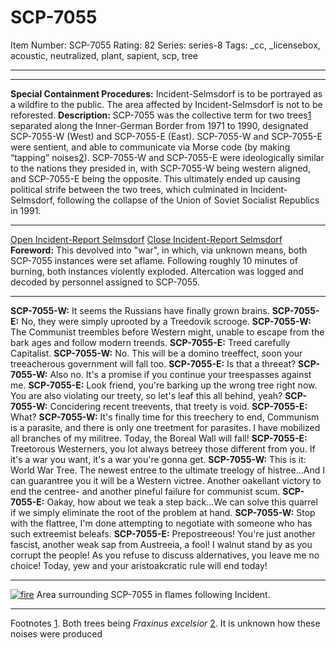 # SCP-7055
Item Number: SCP-7055
Rating: 82
Series: series-8
Tags: _cc, _licensebox, acoustic, neutralized, plant, sapient, scp, tree

---

* * *
**Special Containment Procedures:** Incident-Selmsdorf is to be portrayed as a wildfire to the public. The area affected by Incident-Selmsdorf is not to be reforested.
**Description:** SCP-7055 was the collective term for two trees[1](javascript:;) separated along the Inner-German Border from 1971 to 1990, designated SCP-7055-W (West) and SCP-7055-E (East). SCP-7055-W and SCP-7055-E were sentient, and able to communicate via Morse code (by making “tapping” noises[2](javascript:;)).
SCP-7055-W and SCP-7055-E were ideologically similar to the nations they presided in, with SCP-7055-W being western aligned, and SCP-7055-E being the opposite. This ultimately ended up causing political strife between the two trees, which culminated in Incident-Selmsdorf, following the collapse of the Union of Soviet Socialist Republics in 1991.
* * *
[Open Incident-Report Selmsdorf](javascript:;)
[Close Incident-Report Selmsdorf](javascript:;)
**Foreword:** This devolved into "war", in which, via unknown means, both SCP-7055 instances were set aflame. Following roughly 10 minutes of burning, both instances violently exploded. Altercation was logged and decoded by personnel assigned to SCP-7055.
* * *
**SCP-7055-W:** It seems the Russians have finally grown brains.
**SCP-7055-E:** No, they were simply uprooted by a Treedovik scrooge.
**SCP-7055-W:** The Communist treembles before Western might, unable to escape from the bark ages and follow modern treends.
**SCP-7055-E:** Treed carefully Capitalist.
**SCP-7055-W:** No. This will be a domino treeffect, soon your treeacherous government will fall too.
**SCP-7055-E:** Is that a threeat?
**SCP-7055-W:** Also no. It's a promise if you continue your treespasses against me.
**SCP-7055-E:** Look friend, you're barking up the wrong tree right now. You are also violating our treety, so let's leaf this all behind, yeah?
**SCP-7055-W:** Concidering recent treevents, that treety is void.
**SCP-7055-E:** What?
**SCP-7055-W:** It's finally time for this treechery to end, Communism is a parasite, and there is only one treetment for parasites. I have mobilized all branches of my militree. Today, the Boreal Wall will fall!
**SCP-7055-E:** Treetorous Westerners, you lot always betreey those different from you. If it's a war you want, it's a war you're gonna get.
**SCP-7055-W:** This is it: World War Tree. The newest entree to the ultimate treelogy of histree…And I can guarantree you it will be a Western victree. Another oakellant victory to end the centree- and another pineful failure for communist scum.
**SCP-7055-E:** Oakay, how about we teak a step back…We can solve this quarrel if we simply eliminate the root of the problem at hand.
**SCP-7055-W:** Stop with the flattree, I'm done attempting to negotiate with someone who has such extreemist beleafs.
**SCP-7055-E:** Prepostreeous! You're just another fascist, another weak sap from Austreeia, a fool! I walnut stand by as you corrupt the people! As you refuse to discuss aldernatives, you leave me no choice! Today, yew and your aristoakcratic rule will end today!
* * *
[![fire](https://scp-wiki.wdfiles.com/local--resized-images/scp-7055/fire/medium.jpg)](https://scp-wiki.wdfiles.com/local--files/scp-7055/fire)
Area surrounding SCP-7055 in flames following Incident.
* * *
Footnotes
[1](javascript:;). Both trees being _Fraxinus excelsior_
[2](javascript:;). It is unknown how these noises were produced
